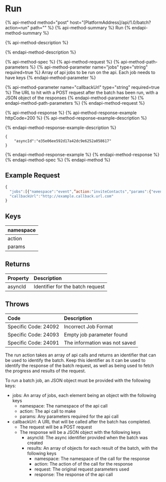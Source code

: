 # Run

{% api-method method="post" host="\[PlatformAddress\]/api/1.0/batch?action=run" path="" %}
{% api-method-summary %}
Run
{% endapi-method-summary %}

{% api-method-description %}

{% endapi-method-description %}

{% api-method-spec %}
{% api-method-request %}
{% api-method-path-parameters %}
{% api-method-parameter name="jobs" type="string" required=true %}
Array of api jobs to be run on the api. Each job needs to have keys
{% endapi-method-parameter %}

{% api-method-parameter name="callbackUrl" type="string" required=true %}
The URL to hit with a POST request after the batch has been run, with a JSON object of the responses
{% endapi-method-parameter %}
{% endapi-method-path-parameters %}
{% endapi-method-request %}

{% api-method-response %}
{% api-method-response-example httpCode=200 %}
{% api-method-response-example-description %}

{% endapi-method-response-example-description %}

```text
{
    "asyncId":"e35e06ee592d17a42dc9e6252a058617"
}
```
{% endapi-method-response-example %}
{% endapi-method-response %}
{% endapi-method-spec %}
{% endapi-method %}

## Example Request

```javascript
{ 
  "jobs":[{"namespace":"event",”action:"inviteContacts","params":{"event":1,"contacts":[1,2,3]}},     {"namespace":"event",”action:"inviteContacts","params":{"event":2,"contacts":[1,2,4]}},],
  "callbackUrl":"http://example.callback.url.com"
}
```

## Keys

| namespace |
| :--- |
| action |
| params |

## Returns

| Property | Description |
| :--- | :--- |
| asyncId | Identifier for the batch request |

## Throws

| Code | Description |
| :--- | :--- |
| Specific Code: 24092 | Incorrect Job Format |
| Specific Code: 24093 | Empty job parameter found |
| Specific Code: 24091 | The information was not saved |

The run action takes an array of api calls and returns an identifier that can be used to identify the batch. Keep this identifier as it can be used to identify the response of the batch request, as well as being used to fetch the progress and results of the request.

To run a batch job, an JSON object must be provided with the following keys:

* jobs: An array of jobs, each element being an object with the following keys
  * namespace: The namespace of the api call
  * action: The api call to make
  * params: Any parameters required for the api call
* callbackUrl: A URL that will be called after the batch has completed.
  * The request will be a POST request
  * The response will be a JSON object with the following keys
    * asyncId: The async identifier provided when the batch was created
    * results: An array of objects for each result of the batch, with the following keys
      * namespace: The namespace of the call for the response
      * action: The action of of the call for the response
      * request: The original request parameters used
      * response: The response of the api call

